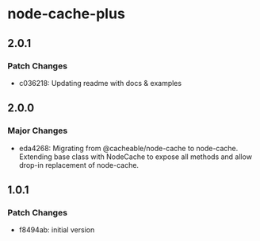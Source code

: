 # node-cache-plus

## 2.0.1

### Patch Changes

- c036218: Updating readme with docs & examples

## 2.0.0

### Major Changes

- eda4268: Migrating from @cacheable/node-cache to node-cache. Extending base class with NodeCache to expose all methods and allow drop-in replacement of node-cache.

## 1.0.1

### Patch Changes

- f8494ab: initial version
